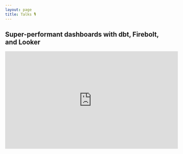 ```yaml
---
layout: page
title: Talks 🎙️
---
```


## Super-performant dashboards with dbt, Firebolt, and Looker

<div style="text-align: center;"><iframe width="560" height="315" src="https://www.youtube.com/embed/MCYUGaq7DEE" title="YouTube video player" frameborder="0" allow="accelerometer; autoplay; clipboard-write; encrypted-media; gyroscope; picture-in-picture; web-share" allowfullscreen></iframe></div>
